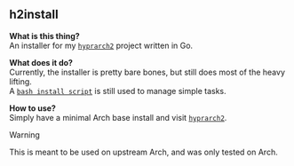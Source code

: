## h2install
**What is this thing?** \
An installer for my [`hyprarch2`](https://github.com/g5ostXa/hyprarch2) project written in Go.

**What does it do?** \
Currently, the installer is pretty bare bones, but still does most of the heavy lifting. \
A [`bash install script`](https://github.com/g5ostXa/hyprarch2/blob/master/src/install.sh) is still used to manage simple tasks.

**How to use?** \
Simply have a minimal Arch base install and visit [`hyprarch2`](https://github.com/g5ostXa/hyprarch2).

> [!WARNING]
> This is meant to be used on upstream Arch, and was only tested on Arch.
